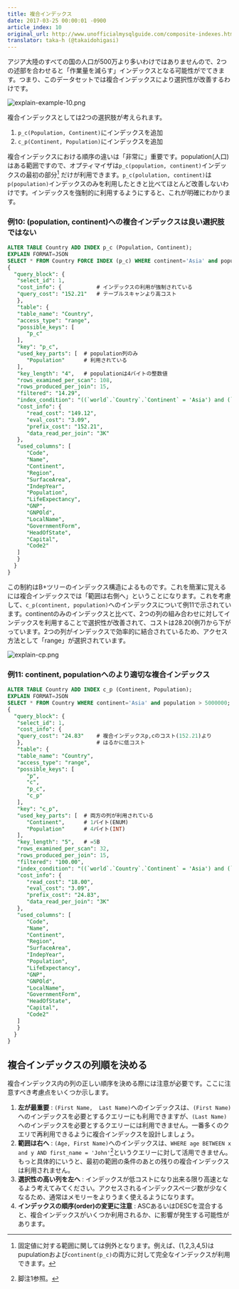 ```yaml
---
title: 複合インデックス 
date: 2017-03-25 00:00:01 -0900
article_index: 10
original_url: http://www.unofficialmysqlguide.com/composite-indexes.html
translator: taka-h (@takaidohigasi)
---
```


アジア大陸のすべての国の人口が500万より多いわけではありませんので、2つの述部を合わせると「作業量を減らす」インデックスとなる可能性がでてきます。つまり、このデータセットでは複合インデックスにより選択性が改善するわけです。

![explain-example-10.png](http://www.unofficialmysqlguide.com/_images/explain-example-10.png)

複合インデックスとしては2つの選択肢が考えられます。

1. `p_c(Population, Continent)`にインデックスを追加
2. `c_p(Continent, Population)`にインデックスを追加

複合インデックスにおける順序の違いは「非常に」重要です。population(人口)はある範囲ですので、オプティマイザは`p_c(population, continent)`インデックスの最初の部分[^1] だけが利用できます。`p_c(polulation, continent)`は`p(population)`インデックスのみを利用したときと比べてほとんど改善しないわけです。インデックスを強制的に利用するようにすると、これが明確にわかります。

### 例10: (population, continent)への複合インデックスは良い選択肢ではない

```sql
ALTER TABLE Country ADD INDEX p_c (Population, Continent);
EXPLAIN FORMAT=JSON
SELECT * FROM Country FORCE INDEX (p_c) WHERE continent='Asia' and population > 5000000;
{
  "query_block": {
   "select_id": 1,
   "cost_info": {           # インデックスの利用が強制されている
   "query_cost": "152.21"   # テーブルスキャンより高コスト
   },
   "table": {
   "table_name": "Country",
   "access_type": "range",
   "possible_keys": [
      "p_c"
   ],
   "key": "p_c",
   "used_key_parts": [  # population列のみ
      "Population"      # 利用されている
   ],
   "key_length": "4",   # populationは4バイトの整数値
   "rows_examined_per_scan": 108,
   "rows_produced_per_join": 15,
   "filtered": "14.29",
   "index_condition": "((`world`.`Country`.`Continent` = 'Asia') and (`world`.`Country`.`Population` > 5000000))",
   "cost_info": {
      "read_cost": "149.12",
      "eval_cost": "3.09",
      "prefix_cost": "152.21",
      "data_read_per_join": "3K"
   },
   "used_columns": [
      "Code",
      "Name",
      "Continent",
      "Region",
      "SurfaceArea",
      "IndepYear",
      "Population",
      "LifeExpectancy",
      "GNP",
      "GNPOld",
      "LocalName",
      "GovernmentForm",
      "HeadOfState",
      "Capital",
      "Code2"
   ]
   }
  }
}
```

この制約はB+ツリーのインデックス構造によるものです。これを簡潔に覚えるには複合インデックスでは「範囲は右側へ」ということになります。これを考慮して、`c_p(continent, population)`へのインデックスについて例11で示されています。continentのみのインデックスと比べて、2つの列の組み合わせに対してインデックスを利用することで選択性が改善されて、コストは28.20(例7)から下がっています。2つの列がインデックスで効率的に結合されているため、アクセス方法として「range」が選択されています。

![explain-cp.png](http://www.unofficialmysqlguide.com/_images/explain-cp.png)

### 例11: continent, populationへのより適切な複合インデックス

```sql
ALTER TABLE Country ADD INDEX c_p (Continent, Population);
EXPLAIN FORMAT=JSON
SELECT * FROM Country WHERE continent='Asia' and population > 5000000;
{
  "query_block": {
   "select_id": 1,
   "cost_info": {
   "query_cost": "24.83"    # 複合インデックスp,cのコスト(152.21)より
   },                       # はるかに低コスト
   "table": {
   "table_name": "Country",
   "access_type": "range",
   "possible_keys": [
      "p",
      "c",
      "p_c",
      "c_p"
   ],
   "key": "c_p",
   "used_key_parts": [  # 両方の列が利用されている
      "Continent",      # 1バイト(ENUM)
      "Population"      # 4バイト(INT)
   ],
   "key_length": "5",   # =5B
   "rows_examined_per_scan": 32,
   "rows_produced_per_join": 15,
   "filtered": "100.00",
   "index_condition": "((`world`.`Country`.`Continent` = 'Asia') and (`world`.`Country`.`Population` > 5000000))",
   "cost_info": {
      "read_cost": "18.00",
      "eval_cost": "3.09",
      "prefix_cost": "24.83",
      "data_read_per_join": "3K"
   },
   "used_columns": [
      "Code",
      "Name",
      "Continent",
      "Region",
      "SurfaceArea",
      "IndepYear",
      "Population",
      "LifeExpectancy",
      "GNP",
      "GNPOld",
      "LocalName",
      "GovernmentForm",
      "HeadOfState",
      "Capital",
      "Code2"
   ]
   }
  }
}
```

## 複合インデックスの列順を決める

複合インデックス内の列の正しい順序を決める際には注意が必要です。ここに注意すべき考慮点をいくつか示します。

1. **左が最重要** : `(First Name,  Last Name)`へのインデックスは、`(First Name)`へのインデックスを必要とするクエリーにも利用できますが、`(Last Name)`へのインデックスを必要とするクエリーには利用できません。一番多くのクエリで再利用できるように複合インデックスを設計しましょう。
2. **範囲は右へ**  : `(Age, First Name)`へのインデックスは、`WHERE age BETWEEN x and y AND first_name = 'John'`[^2]というクエリーに対して活用できません。もっと具体的にいうと、最初の範囲の条件のあとの残りの複合インデックスは利用されません。
3. **選択性の高い列を左へ** : インデックスが低コストになり出来る限り高速となるよう考えてみてください。アクセスされるインデックスページ数が少なくなるため、通常はメモリーをよりうまく使えるようになります。
4. **インデックスの順序(order)の変更に注意** : ASCあるいはDESCを混合すると、複合インデックスがいくつか利用されるか、に影響が発生する可能性があります。

[^1]: 固定値に対する範囲に関しては例外となります。例えば、(1,2,3,4,5)はpupulationおよび`continent(p_c)`の両方に対して完全なインデックスが利用できます。
[^2]: 脚注1参照。
